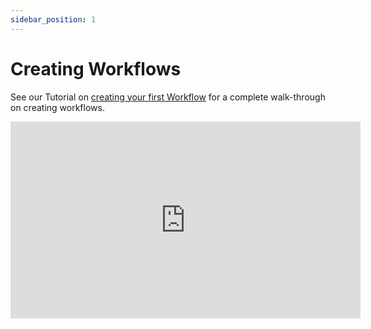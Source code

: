 ```yaml
---
sidebar_position: 1
---
```


# Creating Workflows

See our Tutorial on [creating your first Workflow](../../getting-started/run/running-first-workflow) for a complete walk-through on creating workflows.

<p align="center"><iframe width="560" height="315" src="https://www.youtube.com/embed/Vxg0GOtr3Ng" title="YouTube video player" frameborder="0" allow="accelerometer; autoplay; clipboard-write; encrypted-media; gyroscope; picture-in-picture" allowfullscreen></iframe></p>
